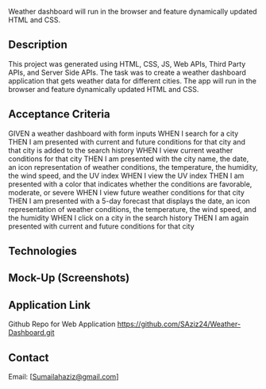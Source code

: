 Weather dashboard will run in the browser and feature dynamically updated HTML and CSS.

## Description
This project was generated using HTML, CSS, JS, Web APIs, Third Party APIs, and Server Side APIs. The task was to create a weather dashboard application that gets weather data for different cities. The app will run in the browser and feature dynamically updated HTML and CSS. 

## Acceptance Criteria
GIVEN a weather dashboard with form inputs
WHEN I search for a city
THEN I am presented with current and future conditions for that city and that city is added to the search history
WHEN I view current weather conditions for that city
THEN I am presented with the city name, the date, an icon representation of weather conditions, the temperature, the humidity, the wind speed, and the UV index
WHEN I view the UV index
THEN I am presented with a color that indicates whether the conditions are favorable, moderate, or severe
WHEN I view future weather conditions for that city
THEN I am presented with a 5-day forecast that displays the date, an icon representation of weather conditions, the temperature, the wind speed, and the humidity
WHEN I click on a city in the search history
THEN I am again presented with current and future conditions for that city

## Technologies 
## Mock-Up (Screenshots)

## Application Link

Github Repo for Web Application 
https://github.com/SAziz24/Weather-Dashboard.git
## Contact
Email: [Sumailahaziz@gmail.com]